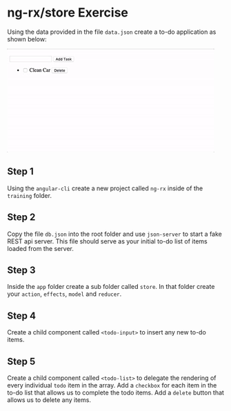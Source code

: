 # ng-rx/store Exercise

Using the data provided in the file `data.json` create a to-do application as shown below:

![](./preview.gif)

## Step 1

Using the `angular-cli` create a new project called `ng-rx` inside of the `training` folder.

## Step 2

Copy the file `db.json` into the root folder and use `json-server` to start a fake REST api server. This file should serve as your initial to-do list of items loaded from the server. 

## Step 3

Inside the `app` folder create a sub folder called `store`. In that folder create your `action`, `effects`, `model` and `reducer`. 

## Step 4

Create a child component called `<todo-input>` to insert any new to-do items. 

## Step 5

Create a child component called `<todo-list>` to delegate the rendering of every individual `todo` item in the array. 
Add a `checkbox` for each item in the to-do list that allows us to complete the todo items. Add a `delete` button that allows us to delete any items. 
